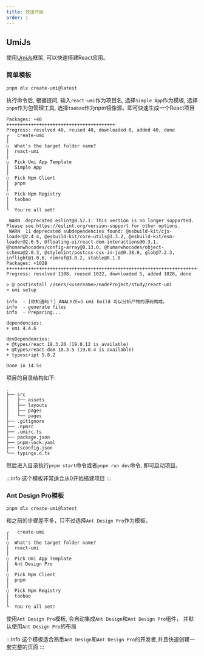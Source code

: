 ```yaml
---
title: 快速开始
order: 1
---
```


## UmiJs

使用[UmiJs](https://umijs.org/)框架, 可以快速搭建React应用。

### 简单模板

```shell [pnpm]
pnpm dlx create-umi@latest
```

执行命令后, 根据提问, 输入`react-umi`作为项目名, 选择`Simple App`作为模板, 选择`pnpm`作为包管理工具, 选择`taobao`作为npm镜像源。即可快速生成一个React项目

```shell
Packages: +40
++++++++++++++++++++++++++++++++++++++++
Progress: resolved 40, reused 40, downloaded 0, added 40, done
┌   create-umi 
│
○  What's the target folder name?
│  react-umi
│
○  Pick Umi App Template
│  Simple App
│
○  Pick Npm Client
│  pnpm
│
○  Pick Npm Registry
│  taobao
│
└  You're all set!

 WARN  deprecated eslint@8.57.1: This version is no longer supported. Please see https://eslint.org/version-support for other options.
 WARN  11 deprecated subdependencies found: @esbuild-kit/cjs-loader@2.4.4, @esbuild-kit/core-utils@3.3.2, @esbuild-kit/esm-loader@2.6.5, @floating-ui/react-dom-interactions@0.3.1, @humanwhocodes/config-array@0.13.0, @humanwhocodes/object-schema@2.0.3, @stylelint/postcss-css-in-js@0.38.0, glob@7.2.3, inflight@1.0.6, rimraf@3.0.2, stable@0.1.8
Packages: +1028
++++++++++++++++++++++++++++++++++++++++++++++++++++++++++++++++++++++++++++++++++++++++++++++++++++++++++++++++++++++++++++++++++++++++++++++++++++++++++++++++++++++++++++++++++++++++++++++++++++++++++++++++++++++++++++++++++++++++++++++++++++++++++++++++++++++++++++++++++++++++++++++++++++++++++++++++++++++++++++++++++++++++++++++++++++++++++++++++++++++++
Progress: resolved 1108, reused 1022, downloaded 5, added 1028, done

> @ postinstall /Users/<username>/nodeProject/study/react-umi
> umi setup

info  - [你知道吗？] ANALYZE=1 umi build 可以分析产物的源码构成。
info  - generate files
info  - Preparing...

dependencies:
+ umi 4.4.6

devDependencies:
+ @types/react 18.3.20 (19.0.12 is available)
+ @types/react-dom 18.3.5 (19.0.4 is available)
+ typescript 5.8.2

Done in 14.5s
```

项目的目录结构如下:

```shell
.
├── src
│   ├── assets
│   ├── layouts
│   ├── pages
│   └── pages
├── .gitignore
├── .npmrc
├── .umirc.ts
├── package.json
├── pnpm-lock.yaml
├── tsconfig.json
└── typings.d.ts
```

然后进入目录执行`pnpm start`命令或者`pnpm run dev`命令, 即可启动项目。

:::info
这个模板非常适合从0开始搭建项目
:::

### Ant Design Pro模板

```shell
pnpm dlx create-umi@latest
```

和之前的步骤差不多，只不过选择`Ant Design Pro`作为模板。

```shell
┌   create-umi 
│
○  What's the target folder name?
│  react-umi
│
○  Pick Umi App Template
│  Ant Design Pro
│
○  Pick Npm Client
│  pnpm
│
○  Pick Npm Registry
│  taobao
│
└  You're all set!
```

使用`Ant Design Pro`模板, 会自动集成`Ant Design`和`Ant Design Pro`组件， 并默认使用`Ant Design Pro`的布局

:::info
这个模板适合熟悉`Ant Design`和`Ant Design Pro`的开发者,并且快速创建一套完整的页面
:::
